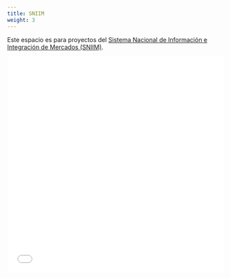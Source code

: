 ```yaml
---
title: SNIIM
weight: 3
---
```


Este espacio es para proyectos del <a href="https://www.economia-sniim.gob.mx/nuevo/">Sistema Nacional de Información e Integración de Mercados (SNIIM)</a>.

<iframe src="/line_chart_sniim.html" width="100%" height="500" style="border:none;"></iframe>

